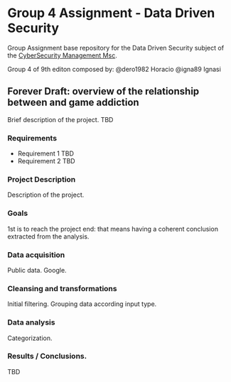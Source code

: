 # Group 4 Assignment - Data Driven Security

Group Assignment base repository for the Data Driven Security subject of the [CyberSecurity Management Msc](https://www.talent.upc.edu/ing/professionals/presentacio/codi/221101/cybersecurity-management/).

Group 4 of 9th editon composed by:
  @dero1982   Horacio
  @igna89     Ignasi

## Forever Draft: overview of the relationship between and game addiction
Brief description of the project. TBD

### Requirements

  - Requirement 1 TBD
  - Requirement 2 TBD
  
  
### Project Description

Description of the project. 

### Goals
1st is to reach the project end: that means having a coherent conclusion extracted from the analysis.

### Data acquisition
Public data.
Google.

### Cleansing and transformations
Initial filtering.
Grouping data according input type.

### Data analysis
Categorization.

### Results / Conclusions.
TBD
